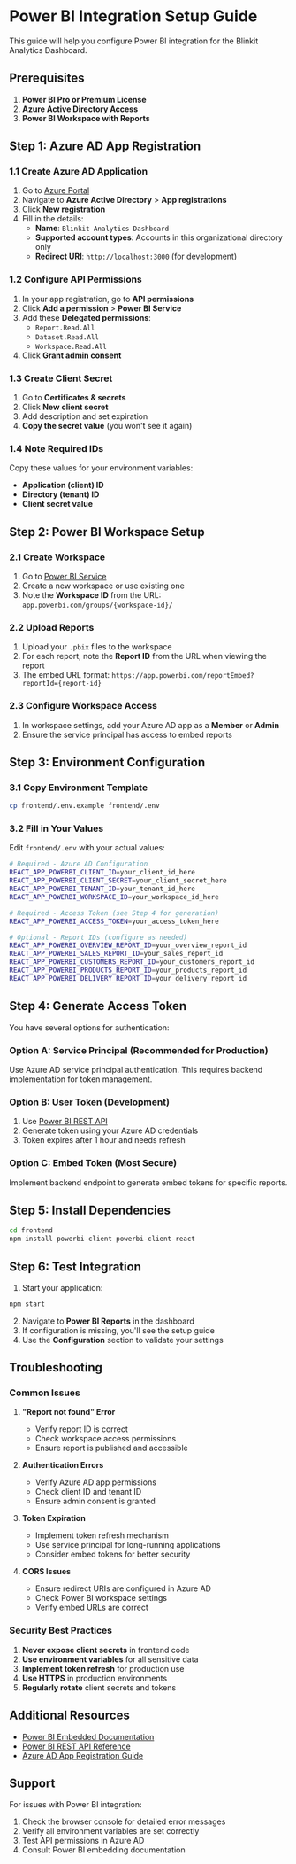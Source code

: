 # Power BI Integration Setup Guide

This guide will help you configure Power BI integration for the Blinkit Analytics Dashboard.

## Prerequisites

1. **Power BI Pro or Premium License**
2. **Azure Active Directory Access**
3. **Power BI Workspace with Reports**

## Step 1: Azure AD App Registration

### 1.1 Create Azure AD Application
1. Go to [Azure Portal](https://portal.azure.com)
2. Navigate to **Azure Active Directory** > **App registrations**
3. Click **New registration**
4. Fill in the details:
   - **Name**: `Blinkit Analytics Dashboard`
   - **Supported account types**: Accounts in this organizational directory only
   - **Redirect URI**: `http://localhost:3000` (for development)

### 1.2 Configure API Permissions
1. In your app registration, go to **API permissions**
2. Click **Add a permission** > **Power BI Service**
3. Add these **Delegated permissions**:
   - `Report.Read.All`
   - `Dataset.Read.All`
   - `Workspace.Read.All`
4. Click **Grant admin consent**

### 1.3 Create Client Secret
1. Go to **Certificates & secrets**
2. Click **New client secret**
3. Add description and set expiration
4. **Copy the secret value** (you won't see it again)

### 1.4 Note Required IDs
Copy these values for your environment variables:
- **Application (client) ID**
- **Directory (tenant) ID**
- **Client secret value**

## Step 2: Power BI Workspace Setup

### 2.1 Create Workspace
1. Go to [Power BI Service](https://app.powerbi.com)
2. Create a new workspace or use existing one
3. Note the **Workspace ID** from the URL: `app.powerbi.com/groups/{workspace-id}/`

### 2.2 Upload Reports
1. Upload your `.pbix` files to the workspace
2. For each report, note the **Report ID** from the URL when viewing the report
3. The embed URL format: `https://app.powerbi.com/reportEmbed?reportId={report-id}`

### 2.3 Configure Workspace Access
1. In workspace settings, add your Azure AD app as a **Member** or **Admin**
2. Ensure the service principal has access to embed reports

## Step 3: Environment Configuration

### 3.1 Copy Environment Template
```bash
cp frontend/.env.example frontend/.env
```

### 3.2 Fill in Your Values
Edit `frontend/.env` with your actual values:

```bash
# Required - Azure AD Configuration
REACT_APP_POWERBI_CLIENT_ID=your_client_id_here
REACT_APP_POWERBI_CLIENT_SECRET=your_client_secret_here
REACT_APP_POWERBI_TENANT_ID=your_tenant_id_here
REACT_APP_POWERBI_WORKSPACE_ID=your_workspace_id_here

# Required - Access Token (see Step 4 for generation)
REACT_APP_POWERBI_ACCESS_TOKEN=your_access_token_here

# Optional - Report IDs (configure as needed)
REACT_APP_POWERBI_OVERVIEW_REPORT_ID=your_overview_report_id
REACT_APP_POWERBI_SALES_REPORT_ID=your_sales_report_id
REACT_APP_POWERBI_CUSTOMERS_REPORT_ID=your_customers_report_id
REACT_APP_POWERBI_PRODUCTS_REPORT_ID=your_products_report_id
REACT_APP_POWERBI_DELIVERY_REPORT_ID=your_delivery_report_id
```

## Step 4: Generate Access Token

You have several options for authentication:

### Option A: Service Principal (Recommended for Production)
Use Azure AD service principal authentication. This requires backend implementation for token management.

### Option B: User Token (Development)
1. Use [Power BI REST API](https://docs.microsoft.com/en-us/rest/api/power-bi/)
2. Generate token using your Azure AD credentials
3. Token expires after 1 hour and needs refresh

### Option C: Embed Token (Most Secure)
Implement backend endpoint to generate embed tokens for specific reports.

## Step 5: Install Dependencies

```bash
cd frontend
npm install powerbi-client powerbi-client-react
```

## Step 6: Test Integration

1. Start your application:
```bash
npm start
```

2. Navigate to **Power BI Reports** in the dashboard
3. If configuration is missing, you'll see the setup guide
4. Use the **Configuration** section to validate your settings

## Troubleshooting

### Common Issues

1. **"Report not found" Error**
   - Verify report ID is correct
   - Check workspace access permissions
   - Ensure report is published and accessible

2. **Authentication Errors**
   - Verify Azure AD app permissions
   - Check client ID and tenant ID
   - Ensure admin consent is granted

3. **Token Expiration**
   - Implement token refresh mechanism
   - Use service principal for long-running applications
   - Consider embed tokens for better security

4. **CORS Issues**
   - Ensure redirect URIs are configured in Azure AD
   - Check Power BI workspace settings
   - Verify embed URLs are correct

### Security Best Practices

1. **Never expose client secrets** in frontend code
2. **Use environment variables** for all sensitive data
3. **Implement token refresh** for production use
4. **Use HTTPS** in production environments
5. **Regularly rotate** client secrets and tokens

## Additional Resources

- [Power BI Embedded Documentation](https://docs.microsoft.com/en-us/power-bi/developer/embedded/)
- [Power BI REST API Reference](https://docs.microsoft.com/en-us/rest/api/power-bi/)
- [Azure AD App Registration Guide](https://docs.microsoft.com/en-us/azure/active-directory/develop/quickstart-register-app)

## Support

For issues with Power BI integration:
1. Check the browser console for detailed error messages
2. Verify all environment variables are set correctly
3. Test API permissions in Azure AD
4. Consult Power BI embedding documentation
